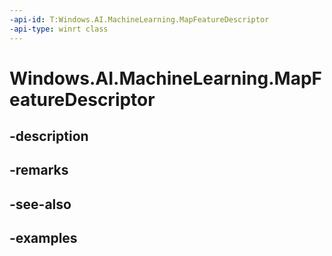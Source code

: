 ```yaml
---
-api-id: T:Windows.AI.MachineLearning.MapFeatureDescriptor
-api-type: winrt class
---
```


<!-- Class syntax.
public class MapFeatureDescriptor : ILearningModelFeatureDescriptor
-->

# Windows.AI.MachineLearning.MapFeatureDescriptor

## -description

## -remarks

## -see-also

## -examples

